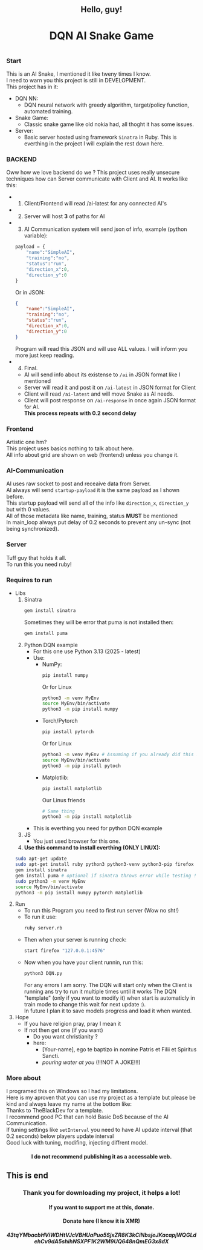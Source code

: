<a id="readme-top"></a>

<br />
<div align="center">
  <h2 align="center">Hello, guy!</h2>
  <h1 align="center">DQN AI Snake Game<h1>
</div>

### Start
This is an AI Snake, I mentioned it like tweny times I know.<br>
I need to warn you this project is still in DEVELOPMENT.<br>
This project has in it:
* DQN NN:
    - DQN neural network with greedy algorithm, target/policy function, automated training.
* Snake Game:
    - Classic snake game like old nokia had, all thoght it has some issues.
* Server:
    - Basic server hosted using framework `Sinatra` in Ruby.
This is everthing in the project I will explain the rest down here.

### BACKEND
Oww how we love backend do we ?
This project uses really unsecure techniques how can Server communicate with Client and AI.
It works like this:
* 1. Client/Frontend will read /ai-latest for any connected AI's 
* 2. Server will host <strong>3</strong> of paths for AI
* 3. AI Communication system will send json of info, example (python variable):
    ```python
    payload = {
        "name":"SimpleAI",
        "training":"no",
        "status":"run",
        "direction_x":0,
        "direction_y":0
    }
    ```
    Or in JSON:
    ```json
    {
        "name":"SimpleAI",
        "training":"no",
        "status":"run",
        "direction_x":0,
        "direction_y":0
    }
    ```
    Program will read this JSON and will use ALL values.
    I will inform you more just keep reading.
* 4. Final.
    - AI will send info about its existense to `/ai` in JSON format like I mentioned
    - Server will read it and post it on `/ai-latest` in JSON format for Client
    - Client will read `/ai-latest` and will move Snake as AI needs.
    - Client will post response on `/ai-response` in once again JSON format for AI.<br>
    <strong>This process repeats with 0.2 second delay</strong>

### Frontend
Artistic one hm?<br>
This project uses basics nothing to talk about here.<br>
All info about grid are shown on web (frontend) unless you change it.<br>

### AI-Communication
AI uses raw socket to post and receaive data from Server.<br>
AI always will send `startup-payload` it is the same payload as I shown before.<br>
This startup payload will send all of the info like `direction_x`, `direction_y` but with 0 values.<br>
All of those metadata like name, training, status <strong>MUST</strong> be mentioned<br>
In main_loop always put delay of 0.2 seconds to prevent any un-sync (not being synchronized).

### Server
Tuff guy that holds it all.<br>
To run this you need ruby!

### Requires to run
* Libs
    1. Sinatra
        ```sh
        gem install sinatra
        ```
        Sometimes they will be error that puma is not installed then:
        ```sh
        gem install puma
        ```
    2. Python DQN example
        - For this one use Python 3.13 (2025 - latest)
        - Use:
            - NumPy:
                ```sh 
                pip install numpy 
                ```
                Or for Linux
                ```sh 
                python3 -m venv MyEnv
                source MyEnv/bin/activate 
                python3 -m pip install numpy 
                ```
            - Torch/Pytorch
                ```sh
                pip install pytorch
                ```
                Or for Linux
                ```sh
                python3 -m venv MyEnv # Assuming if you already did this ignore
                source MyEnv/bin/activate
                python3 -m pip install pytoch
                ```
            - Matplotlib:
                ```sh
                pip install matplotlib
                ```
                Our Linus friends
                ```sh
                # Same thing
                python3 -m pip install matplotlib
                ```
        - This is everthing you need for python DQN example 
    3. JS
        - You just used browser for this one.
    4. <strong>Use this command to install everthing (ONLY LINUX):</strong>
    ```sh
    sudo apt-get update
    sudo apt-get install ruby python3 python3-venv python3-pip firefox -y # Check it and delete what you dont need
    gem install sinatra 
    gem install puma # optional if sinatra throws error while testing !!!
    sudo python3 -m venv MyEnv
    source MyEnv/bin/activate
    python3 -m pip install numpy pytorch matplotlib
    ```
2. Run
    - To run this Program you need to first run server (Wow no sht!)
    - To run it use:
        ```sh
        ruby server.rb
        ```
    - Then when your server is running check:
        ```sh
        start firefox "127.0.0.1:4576"
        ```
    - Now when you have your client runnin, run this:
        ```sh
        python3 DQN.py
        ```
        For any errors I am sorry.
        The DQN will start only when the Client is running ans try to run it multiple times until it works
    The DQN "template" (only if you want to modify it) when start is automaticly in train mode to change this wait for next update :).<br>
    In future I plan it to save models progress and load it when wanted.
3. Hope
    - If you have religion pray, pray I mean it
    - If not then get one (if you want)
        - Do you want christianity ?
        - here:
            - [Your-name], ego te baptizo in nomine Patris et Filii et Spiritus Sancti.
            - *pouring water at you*
        (!!!NOT A JOKE!!!)

### More about
I programed this on Windows so I had my limitations.<br>
Here is my aproven that you can use my project as a template but please be kind and always leave my name at the bottom like:<br>
    Thanks to TheBlackDev for a template.<br>
I recommend good PC that can hold Basic DoS because of the AI Communication.<br>
If tuning settings like `setInterval` you need to have AI update interval (that 0.2 seconds) below players update interval<br>
Good luck with tuning, modifing, injecting diffrent model.<br>
<h4 align="center">I do not recommend publishing it as a accessable web.</h3>

## This is end
<h3 align="center">Thank you for downloading my project, it helps a lot!</h3>
<h4 align="center">If you want to support me at this, donate.</h4>
<h4 align="center"></strong>Donate here (I know it is XMR)</strong></h4>
<h5 align="center">43tqYMbacbHViWDHtVJcVBHUaPuo5SjxZR8K3kCiNbsjeJKacapjWQGLdehCv9dA5shihNSXPF1K2WM9UQ648nQmEG3x8dX</h5>

